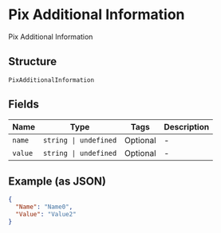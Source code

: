 
# Pix Additional Information

Pix Additional Information

## Structure

`PixAdditionalInformation`

## Fields

| Name | Type | Tags | Description |
|  --- | --- | --- | --- |
| `name` | `string \| undefined` | Optional | - |
| `value` | `string \| undefined` | Optional | - |

## Example (as JSON)

```json
{
  "Name": "Name0",
  "Value": "Value2"
}
```

